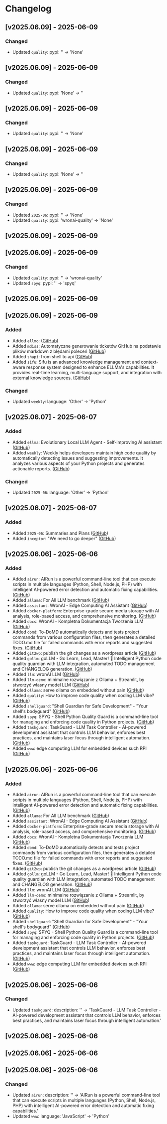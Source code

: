 # Changelog

## [v2025.06.09] - 2025-06-09

### Changed
- Updated `quality`: pypi: '' → 'None'

## [v2025.06.09] - 2025-06-09

### Changed
- Updated `quality`: pypi: 'None' → ''

## [v2025.06.09] - 2025-06-09

### Changed
- Updated `quality`: pypi: '' → 'None'

## [v2025.06.09] - 2025-06-09

### Changed
- Updated `quality`: pypi: 'None' → ''

## [v2025.06.09] - 2025-06-09

### Changed
- Updated `2025-06`: pypi: '' → 'None'
- Updated `quality`: pypi: 'wronai-quality' → 'None'

## [v2025.06.09] - 2025-06-09

## [v2025.06.09] - 2025-06-09

### Changed
- Updated `quality`: pypi: '' → 'wronai-quality'
- Updated `spyq`: pypi: '' → 'spyq'

## [v2025.06.09] - 2025-06-09

## [v2025.06.09] - 2025-06-09

### Added
- Added `ellmo`:  ([GitHub](https://github.com/wronai/ellmo))
- Added `mdiss`: Automatyczne generowanie ticketów GitHub na podstawie plików markdown z błędami poleceń ([GitHub](https://github.com/wronai/mdiss))
- Added `shapi`: from shell to api ([GitHub](https://github.com/wronai/shapi))
- Added `sifu`: Sifu is an advanced knowledge management and context-aware response system designed to enhance ELLMa's capabilities. It provides real-time learning, multi-language support, and integration with external knowledge sources. ([GitHub](https://github.com/wronai/sifu))

### Changed
- Updated `weekly`: language: 'Other' → 'Python'

## [v2025.06.07] - 2025-06-07

### Added
- Added `ellma`: Evolutionary Local LLM Agent - Self-improving AI assistant ([GitHub](https://github.com/wronai/ellma))
- Added `weekly`: Weekly helps developers maintain high code quality by automatically detecting issues and suggesting improvements. It analyzes various aspects of your Python projects and generates actionable reports. ([GitHub](https://github.com/wronai/weekly))

### Changed
- Updated `2025-06`: language: 'Other' → 'Python'

## [v2025.06.07] - 2025-06-07

### Added
- Added `2025-06`: Summaries and Plans ([GitHub](https://github.com/wronai/2025-06))
- Added `inceptor`: "We need to go deeper" ([GitHub](https://github.com/wronai/inceptor))

## [v2025.06.06] - 2025-06-06

### Added
- Added `airun`: AIRun is a powerful command-line tool that can execute scripts in multiple languages (Python, Shell, Node.js, PHP) with intelligent AI-powered error detection and automatic fixing capabilities. ([GitHub](https://github.com/wronai/airun))
- Added `allama`: For All LLM benchmark ([GitHub](https://github.com/wronai/allama))
- Added `assistant`: WronAI - Edge Computing AI Assistant ([GitHub](https://github.com/wronai/assistant))
- Added `docker-platform`: Enterprise-grade secure media storage with AI analysis, role-based access, and comprehensive monitoring. ([GitHub](https://github.com/wronai/docker-platform))
- Added `docs`: WronAI - Kompletna Dokumentacja Tworzenia LLM ([GitHub](https://github.com/wronai/docs))
- Added `domd`: To-DoMD automatically detects and tests project commands from various configuration files, then generates a detailed TODO.md file for failed commands with error reports and suggested fixes. ([GitHub](https://github.com/wronai/domd))
- Added `git2wp`: publish the git changes as a wordpress article ([GitHub](https://github.com/wronai/git2wp))
- Added `gollm`: goLLM - Go Learn, Lead, Master!  🚀 Intelligent Python code quality guardian with LLM integration, automated TODO management and CHANGELOG generation. ([GitHub](https://github.com/wronai/gollm))
- Added `llm`: wronAI LLM ([GitHub](https://github.com/wronai/llm))
- Added `llm-demo`: minimalne rozwiązanie z Ollama + Streamlit, by stworzyć własny model LLM ([GitHub](https://github.com/wronai/llm-demo))
- Added `ollama`: serve ollama on embedded without pain ([GitHub](https://github.com/wronai/ollama))
- Added `quality`: How to improve code quality when coding LLM vibe? ([GitHub](https://github.com/wronai/quality))
- Added `shellguard`: "Shell Guardian for Safe Development" - "Your shell's bodyguard" ([GitHub](https://github.com/wronai/shellguard))
- Added `spyq`: SPYQ - Shell Python Quality Guard is a command-line tool for managing and enforcing code quality in Python projects. ([GitHub](https://github.com/wronai/spyq))
- Added `taskguard`: TaskGuard - LLM Task Controller - AI-powered development assistant that controls LLM behavior, enforces best practices, and maintains laser focus through intelligent automation. ([GitHub](https://github.com/wronai/taskguard))
- Added `www`: edge computing LLM for embedded devices such RPI ([GitHub](https://github.com/wronai/www))

## [v2025.06.06] - 2025-06-06

### Added
- Added `airun`: AIRun is a powerful command-line tool that can execute scripts in multiple languages (Python, Shell, Node.js, PHP) with intelligent AI-powered error detection and automatic fixing capabilities. ([GitHub](https://github.com/wronai/airun))
- Added `allama`: For All LLM benchmark ([GitHub](https://github.com/wronai/allama))
- Added `assistant`: WronAI - Edge Computing AI Assistant ([GitHub](https://github.com/wronai/assistant))
- Added `docker-platform`: Enterprise-grade secure media storage with AI analysis, role-based access, and comprehensive monitoring. ([GitHub](https://github.com/wronai/docker-platform))
- Added `docs`: WronAI - Kompletna Dokumentacja Tworzenia LLM ([GitHub](https://github.com/wronai/docs))
- Added `domd`: To-DoMD automatically detects and tests project commands from various configuration files, then generates a detailed TODO.md file for failed commands with error reports and suggested fixes. ([GitHub](https://github.com/wronai/domd))
- Added `git2wp`: publish the git changes as a wordpress article ([GitHub](https://github.com/wronai/git2wp))
- Added `gollm`: goLLM - Go Learn, Lead, Master!  🚀 Intelligent Python code quality guardian with LLM integration, automated TODO management and CHANGELOG generation. ([GitHub](https://github.com/wronai/gollm))
- Added `llm`: wronAI LLM ([GitHub](https://github.com/wronai/llm))
- Added `llm-demo`: minimalne rozwiązanie z Ollama + Streamlit, by stworzyć własny model LLM ([GitHub](https://github.com/wronai/llm-demo))
- Added `ollama`: serve ollama on embedded without pain ([GitHub](https://github.com/wronai/ollama))
- Added `quality`: How to improve code quality when coding LLM vibe? ([GitHub](https://github.com/wronai/quality))
- Added `shellguard`: "Shell Guardian for Safe Development" - "Your shell's bodyguard" ([GitHub](https://github.com/wronai/shellguard))
- Added `spyq`: SPYQ - Shell Python Quality Guard is a command-line tool for managing and enforcing code quality in Python projects. ([GitHub](https://github.com/wronai/spyq))
- Added `taskguard`: TaskGuard - LLM Task Controller - AI-powered development assistant that controls LLM behavior, enforces best practices, and maintains laser focus through intelligent automation. ([GitHub](https://github.com/wronai/taskguard))
- Added `www`: edge computing LLM for embedded devices such RPI ([GitHub](https://github.com/wronai/www))

## [v2025.06.06] - 2025-06-06

### Changed
- Updated `taskguard`: description: '' → 'TaskGuard - LLM Task Controller - AI-powered development assistant that controls LLM behavior, enforces best practices, and maintains laser focus through intelligent automation.'

## [v2025.06.06] - 2025-06-06

## [v2025.06.06] - 2025-06-06

## [v2025.06.06] - 2025-06-06

### Changed
- Updated `airun`: description: '' → 'AIRun is a powerful command-line tool that can execute scripts in multiple languages (Python, Shell, Node.js, PHP) with intelligent AI-powered error detection and automatic fixing capabilities.'
- Updated `www`: language: 'JavaScript' → 'Python'

